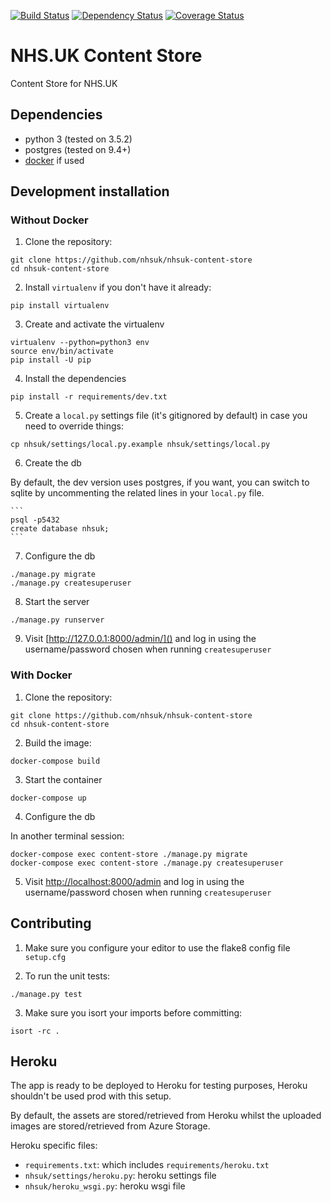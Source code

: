 [![Build Status](https://travis-ci.org/nhsuk/nhsuk-content-store.svg?branch=master)](https://travis-ci.org/nhsuk/nhsuk-content-store) [![Dependency Status](https://gemnasium.com/badges/github.com/nhsuk/nhsuk-content-store.svg)](https://gemnasium.com/github.com/nhsuk/nhsuk-content-store) [![Coverage Status](https://coveralls.io/repos/github/nhsuk/nhsuk-content-store/badge.svg?branch=master)](https://coveralls.io/github/nhsuk/nhsuk-content-store?branch=master)

# NHS.UK Content Store

Content Store for NHS.UK

## Dependencies

* python 3 (tested on 3.5.2)
* postgres (tested on 9.4+)
* [docker](https://www.docker.com) if used

## Development installation

### Without Docker

1. Clone the repository:

  ```
  git clone https://github.com/nhsuk/nhsuk-content-store
  cd nhsuk-content-store
  ```

2. Install `virtualenv` if you don't have it already:

  ```
  pip install virtualenv
  ```

3. Create and activate the virtualenv

  ```
  virtualenv --python=python3 env
  source env/bin/activate
  pip install -U pip
  ```

4. Install the dependencies

  ```
  pip install -r requirements/dev.txt
  ```

5. Create a `local.py` settings file (it's gitignored by default) in case you need to override things:

  ```
  cp nhsuk/settings/local.py.example nhsuk/settings/local.py
  ```

6. Create the db

  By default, the dev version uses postgres, if you want, you can switch to sqlite by uncommenting the
  related lines in your `local.py` file.

    ```
    psql -p5432
    create database nhsuk;
    ```

7. Configure the db

  ```
  ./manage.py migrate
  ./manage.py createsuperuser
  ```

8. Start the server

  ```
  ./manage.py runserver
  ```

9. Visit [http://127.0.0.1:8000/admin/]() and log in using the username/password chosen when running `createsuperuser`

### With Docker

1. Clone the repository:

  ```
  git clone https://github.com/nhsuk/nhsuk-content-store
  cd nhsuk-content-store
  ```

2. Build the image:

  ```
  docker-compose build
  ```
3. Start the container

  ```
  docker-compose up
  ```

4. Configure the db

  In another terminal session:

  ```
  docker-compose exec content-store ./manage.py migrate
  docker-compose exec content-store ./manage.py createsuperuser
  ```

5. Visit [http://localhost:8000/admin]() and log in using the username/password chosen when running `createsuperuser`


## Contributing

1. Make sure you configure your editor to use the flake8 config file `setup.cfg`

2. To run the unit tests:

  ```
  ./manage.py test
  ```

3. Make sure you isort your imports before committing:

  ```
  isort -rc .
  ```


## Heroku

The app is ready to be deployed to Heroku for testing purposes, Heroku shouldn't be used prod with this setup.

By default, the assets are stored/retrieved from Heroku whilst the uploaded images are stored/retrieved from Azure Storage.

Heroku specific files:

* `requirements.txt`: which includes `requirements/heroku.txt`
* `nhsuk/settings/heroku.py`: heroku settings file
* `nhsuk/heroku_wsgi.py`: heroku wsgi file
